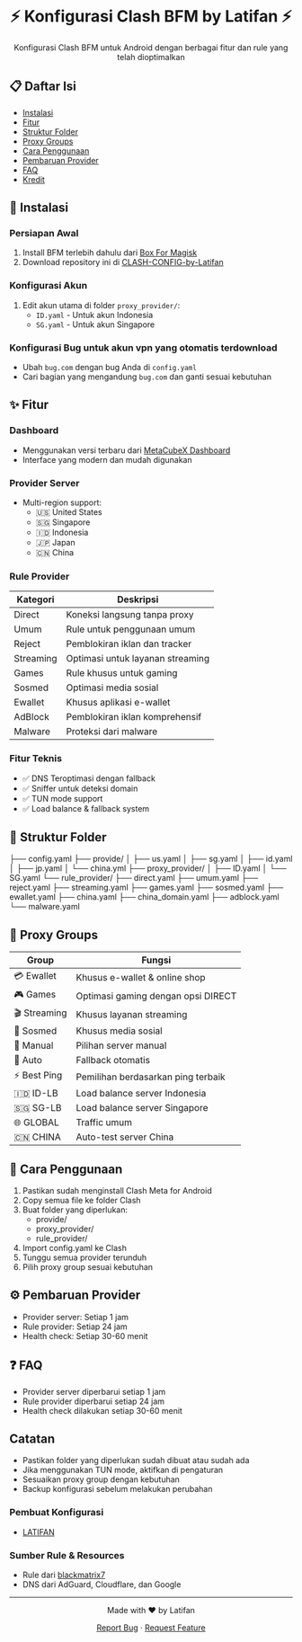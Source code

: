 <div align="center">
  <h1>⚡ Konfigurasi Clash BFM by Latifan ⚡</h1>
  <p>Konfigurasi Clash BFM untuk Android dengan berbagai fitur dan rule yang telah dioptimalkan</p>
</div>

## 📋 Daftar Isi
- [Instalasi](#-instalasi)
- [Fitur](#-fitur)
- [Struktur Folder](#-struktur-folder)
- [Proxy Groups](#-proxy-groups)
- [Cara Penggunaan](#-cara-penggunaan)
- [Pembaruan Provider](#-pembaruan-provider)
- [FAQ](#-faq)
- [Kredit](#-kredit)

## 🚀 Instalasi

### Persiapan Awal
1. Install BFM terlebih dahulu dari [Box For Magisk](https://github.com/taamarin/box_for_magisk)
2. Download repository ini di [CLASH-CONFIG-by-Latifan](https://github.com/latifangren/CLASH-CONFIG-by-Latifan)

### Konfigurasi Akun
1. Edit akun utama di folder `proxy_provider/`:
   - `ID.yaml` - Untuk akun Indonesia
   - `SG.yaml` - Untuk akun Singapore

### Konfigurasi Bug untuk akun vpn yang otomatis terdownload
- Ubah `bug.com` dengan bug Anda di `config.yaml`
- Cari bagian yang mengandung `bug.com` dan ganti sesuai kebutuhan

## ✨ Fitur

### Dashboard
- Menggunakan versi terbaru dari [MetaCubeX Dashboard](https://github.com/MetaCubeX/metacubexd)
- Interface yang modern dan mudah digunakan

### Provider Server
- Multi-region support:
  - 🇺🇸 United States
  - 🇸🇬 Singapore
  - 🇮🇩 Indonesia
  - 🇯🇵 Japan
  - 🇨🇳 China

### Rule Provider
| Kategori | Deskripsi |
|----------|-----------|
| Direct | Koneksi langsung tanpa proxy |
| Umum | Rule untuk penggunaan umum |
| Reject | Pemblokiran iklan dan tracker |
| Streaming | Optimasi untuk layanan streaming |
| Games | Rule khusus untuk gaming |
| Sosmed | Optimasi media sosial |
| Ewallet | Khusus aplikasi e-wallet |
| AdBlock | Pemblokiran iklan komprehensif |
| Malware | Proteksi dari malware |

### Fitur Teknis
- ✅ DNS Teroptimasi dengan fallback
- ✅ Sniffer untuk deteksi domain
- ✅ TUN mode support
- ✅ Load balance & fallback system

## 📁 Struktur Folder
├── config.yaml
├── provide/
│ ├── us.yaml
│ ├── sg.yaml
│ ├── id.yaml
│ ├── jp.yaml
│ └── china.yml
├── proxy_provider/
│ ├── ID.yaml
│ └── SG.yaml
└── rule_provider/
├── direct.yaml
├── umum.yaml
├── reject.yaml
├── streaming.yaml
├── games.yaml
├── sosmed.yaml
├── ewallet.yaml
├── china.yaml
├── china_domain.yaml
├── adblock.yaml
└── malware.yaml

## 🔄 Proxy Groups

| Group | Fungsi |
|-------|--------|
| 💳 Ewallet | Khusus e-wallet & online shop |
| 🎮 Games | Optimasi gaming dengan opsi DIRECT |
| 🎬 Streaming | Khusus layanan streaming |
| 📱 Sosmed | Khusus media sosial |
| 🔧 Manual | Pilihan server manual |
| 🔄 Auto | Fallback otomatis |
| ⚡ Best Ping | Pemilihan berdasarkan ping terbaik |
| 🇮🇩 ID-LB | Load balance server Indonesia |
| 🇸🇬 SG-LB | Load balance server Singapore |
| 🌐 GLOBAL | Traffic umum |
| 🇨🇳 CHINA | Auto-test server China |

## 📝 Cara Penggunaan

1. Pastikan sudah menginstall Clash Meta for Android
2. Copy semua file ke folder Clash
3. Buat folder yang diperlukan:
   - provide/
   - proxy_provider/
   - rule_provider/
4. Import config.yaml ke Clash
5. Tunggu semua provider terunduh
6. Pilih proxy group sesuai kebutuhan

## ⚙️ Pembaruan Provider
- Provider server: Setiap 1 jam
- Rule provider: Setiap 24 jam
- Health check: Setiap 30-60 menit

## ❓ FAQ

- Provider server diperbarui setiap 1 jam
- Rule provider diperbarui setiap 24 jam
- Health check dilakukan setiap 30-60 menit

## Catatan

- Pastikan folder yang diperlukan sudah dibuat atau sudah ada
- Jika menggunakan TUN mode, aktifkan di pengaturan
- Sesuaikan proxy group dengan kebutuhan
- Backup konfigurasi sebelum melakukan perubahan

### Pembuat Konfigurasi
- [LATIFAN](https://github.com/latifangren/latifangren)

### Sumber Rule & Resources
- Rule dari [blackmatrix7](https://github.com/blackmatrix7)
- DNS dari AdGuard, Cloudflare, dan Google

---
<div align="center">
  <p>Made with ❤️ by Latifan</p>
  <p>
    <a href="https://github.com/latifangren/CLASH-CONFIG-by-Latifan/issues">Report Bug</a>
    ·
    <a href="https://github.com/latifangren/CLASH-CONFIG-by-Latifan/issues">Request Feature</a>
  </p>
</div>
